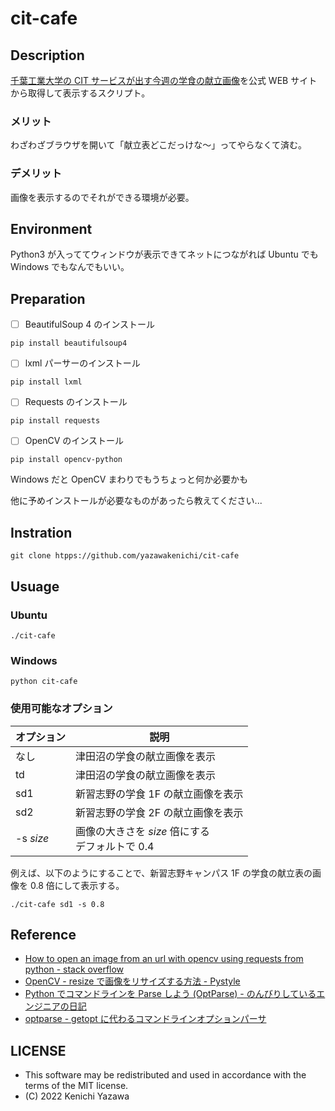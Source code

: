 # cit-cafe
## Description
[千葉工業大学の CIT サービスが出す今週の学食の献立画像](https://www.cit-s.com/dining/)を公式 WEB サイトから取得して表示するスクリプト。

### メリット
わざわざブラウザを開いて「献立表どこだっけな〜」ってやらなくて済む。

### デメリット
画像を表示するのでそれができる環境が必要。

## Environment
Python3 が入っててウィンドウが表示できてネットにつながれば Ubuntu でも Windows でもなんでもいい。

## Preparation
- [ ] BeautifulSoup 4 のインストール
```
pip install beautifulsoup4
```
- [ ] lxml パーサーのインストール
```
pip install lxml
```
- [ ] Requests のインストール
```
pip install requests
```
- [ ] OpenCV のインストール
```
pip install opencv-python
```

Windows だと OpenCV まわりでもうちょっと何か必要かも

他に予めインストールが必要なものがあったら教えてください...

## Instration
```
git clone htpps://github.com/yazawakenichi/cit-cafe
```

## Usuage
### Ubuntu
```
./cit-cafe
```
### Windows
```
python cit-cafe
```

### 使用可能なオプション
|オプション|説明
|---|---
|なし|津田沼の学食の献立画像を表示
|td|津田沼の学食の献立画像を表示
|sd1|新習志野の学食 1F の献立画像を表示
|sd2|新習志野の学食 2F の献立画像を表示
|-s *size*|画像の大きさを *size* 倍にする<br>デフォルトで 0.4

例えば、以下のようにすることで、新習志野キャンパス 1F の学食の献立表の画像を 0.8 倍にして表示する。
```
./cit-cafe sd1 -s 0.8
```


## Reference
- [How to open an image from an url with opencv using requests from python - stack overflow](https://stackoverflow.com/questions/57539233/how-to-open-an-image-from-an-url-with-opencv-using-requests-from-python)
- [OpenCV - resize で画像をリサイズする方法 - Pystyle](https://pystyle.info/opencv-resize/)
- [Python でコマンドラインを Parse しよう (OptParse) - のんびりしているエンジニアの日記](https://nonbiri-tereka.hatenablog.com/entry/2014/09/19/143728)
- [optparse - getopt に代わるコマンドラインオプションパーサ](https://ja.pymotw.com/2/optparse/)

## LICENSE

- This software may be redistributed and used in accordance with the terms of the MIT license.
- (C) 2022 Kenichi Yazawa

